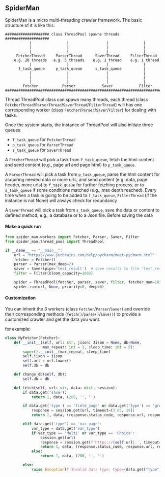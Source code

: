 ## SpiderMan

SpiderMan is a micro multi-threading crawler framework. The basic structure of it is like this:

```
#################### class ThreadPool spawns threads ####################
           |                |                 |                |
           |                |                 |                |
           |                |                 |                |
     FetcherThread     ParserThread      SaverThread     FilterThread
    e.g. 20 threads   e.g. 5 threads    e.g. 1 thread    e.g. 1 thread
           |                |                 |                |
      f_task_queue     p_task_queue      s_task_queue          |
           |                |                 |                |
           |                |                 |                |
           |                |                 |                |
        Fetcher           Parser            Saver            Filter
#########################################################################
```

Thread ThreadPool class can spawn many threads, each thread (class `FetcherThread`/`ParserThread`/`SaverThread`/`FilterThread`) will has one corresponding worker (class `Fetcher`/`Parser`/`Saver`/`Filter`) for dealing with tasks.

Once the system starts, the instance of ThreadPool will also initiate three queues:
- `f_task_queue` for `FetcherThread`
- `p_task_queue` for `ParserThread`
- `s_task_queue` for `SaverThread`

A `FetcherThread` will pick a task from `f_task_queue`, fetch the html content and send content (e.g., page url and page html) to `p_task_queue`.

A `ParserThread` will pick a task from `p_task_queue`, parse the html content for acquiring needed data or more urls, and send content (e.g. data, page header, more urls) to `f_task_queue` for further fetching process, or to `s_task_queue` if some conditions matched (e.g., max depth reached). Every time when a task is going to be added to `f_task_queue`, `FilterThread` (if the instance is not None) will always check for redundancy

A `SaverThread` will pick a task from `s_task_queue`, save the data or content to defined method, e.g., a database or to a Json file. Before saving the data

#### Make a quick run

```python
from spider_man.workers import Fetcher, Parser, Saver, Filter
from spider_man.thread_pool import ThreadPool

if __name__ == "__main__":
    url = "https://www.jetbrains.com/help/pycharm/meet-pycharm.html"
    fetcher = Fetcher()
    parser = Parser(max_deep=2)
    saver = Saver(pipe='test_result')  # save results to file "test_result"
    filter = Filter(bloom_capacity=1000)

    spider = ThreadPool(fetcher, parser, saver, filter, fetcher_num=10)
    spider.run(url, None, priority=0, deep=0)
```

#### Customization

You can inherit the 3 workers (class `Fetcher`/`Parser`/`Saver`) and override their corresponding methods (`fetch()`/`parse()`/`save()`) to provide a customized crawler and get the data you want.

for example:

```python
class MyFetcher(Fetcher):
    def __init__(self, url: str, jison: Jison = None, db=None,
                 max_repeat: int = 3, sleep_time: int = 0):
        super().__init__(max_repeat, sleep_time)
        self.jison = jison
        self.url = url.lower()
        self.db = db

    def change_db(self, db):
        self.db = db

    def fetch(self, url: str, data: dict, session):
        if data.get('save'):
            return 1, data, (200, '', '')

        if data.get('type') == 'field_page' or data.get('type') == 'group_page':
            response = session.get(url, timeout=(3.05, 10))
            return 1, data, (response.status_code, response.url, response.text)

        elif data.get('type') == 'var_page':
            var_type = data.get('var_type')
            if var_type == 'Multi' or var_type == 'Choice':
                session.get(url)
                response = session.get(f'https://{self.url}.', timeout=(3.05, 10))
                return 1, data, (response.status_code, response.url, response.text)
            else:
                return 1, data, (200, '', '')

        else:
            raise Exception(f'Invalid data type: type={data.get("type")}')
```
